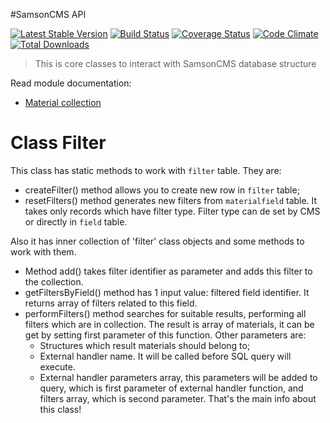 #SamsonCMS API  

[![Latest Stable Version](https://poser.pugx.org/samsonos/cms_api/v/stable.svg)](https://packagist.org/packages/samsonos/cms_api) 
[![Build Status](https://travis-ci.org/samsonos/cms_api.png)](https://travis-ci.org/samsonos/cms_api)
[![Coverage Status](https://img.shields.io/coveralls/samsonos/cms_api.svg)](https://coveralls.io/r/samsonos/cms_api?branch=master)
[![Code Climate](https://codeclimate.com/github/samsonos/cms_api/badges/gpa.svg)](https://codeclimate.com/github/samsonos/cms_api) 
[![Total Downloads](https://poser.pugx.org/samsonos/cms_api/downloads.svg)](https://packagist.org/packages/samsonos/cms_api)

> This is core classes to interact with SamsonCMS database structure

Read module documentation:
* [Material collection](https://github.com/samsonos/cms_api/blob/master/docs/MaterialCollection.md)

# Class Filter
This class has static methods to work with `filter` table. They are:
* createFilter() method allows you to create new row in `filter` table;
* resetFilters() method generates new filters from `materialfield` table. It takes only records which have filter type. Filter type can de set by CMS or directly in `field` table.

Also it has inner collection of 'filter' class objects and some methods to work with them.
* Method add() takes filter identifier as parameter and adds this filter to the collection.
* getFiltersByField() method has 1 input value: filtered field identifier. It returns array of filters related to this field.
* performFilters() method searches for suitable results, performing all filters which are in collection.
    The result is array of materials, it can be get by setting first parameter of this function.
    Other parameters are:
    * Structures which result materials should belong to;
    * External handler name. It will be called before SQL query will execute.
    * External handler parameters array, this parameters will be added to query, which is first parameter of external handler function, and filters array, which is second parameter.
That's the main info about this class!